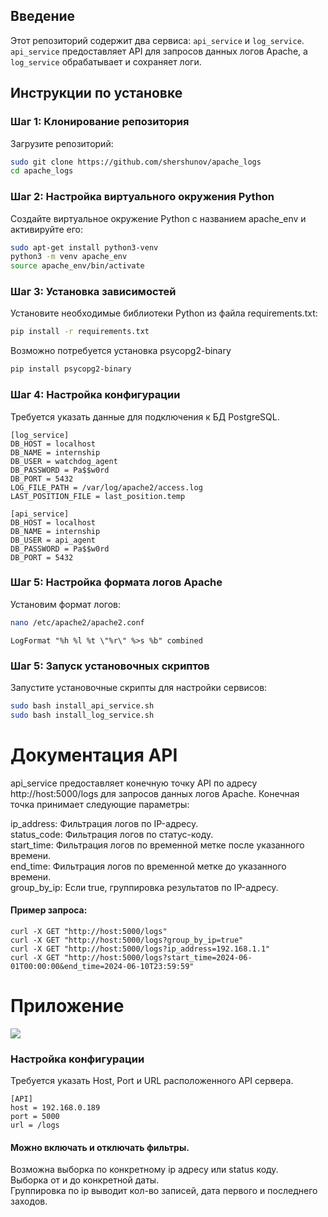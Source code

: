 ## Введение
Этот репозиторий содержит два сервиса: `api_service` и `log_service`. `api_service` предоставляет API для запросов данных логов Apache, а `log_service` обрабатывает и сохраняет логи.

## Инструкции по установке

### Шаг 1: Клонирование репозитория
Загрузите репозиторий:
```bash
sudo git clone https://github.com/shershunov/apache_logs
cd apache_logs
```

### Шаг 2: Настройка виртуального окружения Python
Создайте виртуальное окружение Python с названием apache_env и активируйте его:
```bash
sudo apt-get install python3-venv
python3 -m venv apache_env
source apache_env/bin/activate
```

### Шаг 3: Установка зависимостей
Установите необходимые библиотеки Python из файла requirements.txt:
```bash
pip install -r requirements.txt
```
Возможно потребуется установка psycopg2-binary
```bash
pip install psycopg2-binary
```

### Шаг 4: Настройка конфигурации
Требуется указать данные для подключения к БД PostgreSQL.
```
[log_service]
DB_HOST = localhost
DB_NAME = internship
DB_USER = watchdog_agent
DB_PASSWORD = Pa$$w0rd
DB_PORT = 5432
LOG_FILE_PATH = /var/log/apache2/access.log
LAST_POSITION_FILE = last_position.temp

[api_service]
DB_HOST = localhost
DB_NAME = internship
DB_USER = api_agent
DB_PASSWORD = Pa$$w0rd
DB_PORT = 5432
```
### Шаг 5: Настройка формата логов Apache
Установим формат логов:
```bash
nano /etc/apache2/apache2.conf
```
```
LogFormat "%h %l %t \"%r\" %>s %b" combined
```

### Шаг 5: Запуск установочных скриптов
Запустите установочные скрипты для настройки сервисов:
```bash
sudo bash install_api_service.sh
sudo bash install_log_service.sh
```

# Документация API
api_service предоставляет конечную точку API по адресу http://host:5000/logs для запросов данных логов Apache. Конечная точка принимает следующие параметры:

ip_address: Фильтрация логов по IP-адресу.<br>
status_code: Фильтрация логов по статус-коду.<br>
start_time: Фильтрация логов по временной метке после указанного времени.<br>
end_time: Фильтрация логов по временной метке до указанного времени.<br>
group_by_ip: Если true, группировка результатов по IP-адресу.<br>
#### Пример запроса:
```
curl -X GET "http://host:5000/logs"
curl -X GET "http://host:5000/logs?group_by_ip=true"
curl -X GET "http://host:5000/logs?ip_address=192.168.1.1"
curl -X GET "http://host:5000/logs?start_time=2024-06-01T00:00:00&end_time=2024-06-10T23:59:59"
```
# Приложение
<img src="https://github.com/shershunov/apache_logs/assets/71601841/11c96e9c-1682-438f-bb9e-68073381871e"/>

### Настройка конфигурации
Требуется указать Host, Port и URL расположенного API сервера.

```
[API]
host = 192.168.0.189
port = 5000
url = /logs
```

#### Можно включать и отключать фильтры.

Возможна выборка по конкретному ip адресу или status коду.<br>
Выборка от и до конкретной даты.<br>
Группировка по ip выводит кол-во записей, дата первого и последнего заходов.
